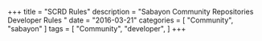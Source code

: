 +++
title = "SCRD Rules"
description = "Sabayon Community Repositories Developer Rules "
date = "2016-03-21"
categories = [ "Community", "sabayon" ]
tags = [
    "Community",
    "developer",
]
+++
